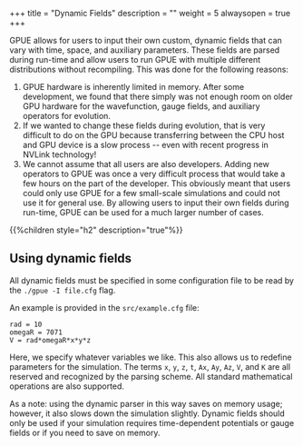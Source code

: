 +++
title = "Dynamic Fields"
description = ""
weight = 5
alwaysopen = true
+++

GPUE allows for users to input their own custom, dynamic fields that can vary with time, space, and auxiliary parameters.
These fields are parsed during run-time and allow users to run GPUE with multiple different distributions without recompiling.
This was done for the following reasons:

1. GPUE hardware is inherently limited in memory.
After some development, we found that there simply was not enough room on older GPU hardware for the wavefunction, gauge fields, and auxiliary operators for evolution.
2. If we wanted to change these fields during evolution, that is very difficult to do on the GPU because transferring between the CPU host and GPU device is a slow process -- even with recent progress in NVLink technology!
3. We cannot assume that all users are also developers. Adding new operators to GPUE was once a very difficult process that would take a few hours on the part of the developer.
This obviously meant that users could only use GPUE for a few small-scale simulations and could not use it for general use.
By allowing users to input their own fields during run-time, GPUE can be used for a much larger number of cases.

{{%children style="h2" description="true"%}}

## Using dynamic fields
All dynamic fields must be specified in some configuration file to be read by the `./gpue -I file.cfg` flag.

An example is provided in the `src/example.cfg` file:

```
rad = 10
omegaR = 7071
V = rad*omegaR*x*y*z
```

Here, we specify whatever variables we like.
This also allows us to redefine parameters for the simulation.
The terms `x`, `y`, `z`, `t`, `Ax`, `Ay`, `Az`, `V`, and `K` are all reserved and recognized by the parsing scheme.
All standard mathematical operations are also supported.

As a note: using the dynamic parser in this way saves on memory usage; however, it also slows down the simulation slightly.
Dynamic fields should only be used if your simulation requires time-dependent potentials or gauge fields or if you need to save on memory.

